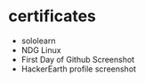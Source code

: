 # certificates

-  sololearn
-  NDG Linux
-  First Day of Github Screenshot
-  HackerEarth profile screenshot
